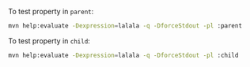 To test property in `parent`:

```bash
mvn help:evaluate -Dexpression=lalala -q -DforceStdout -pl :parent
```

To test property in `child`:

```bash
mvn help:evaluate -Dexpression=lalala -q -DforceStdout -pl :child
````
